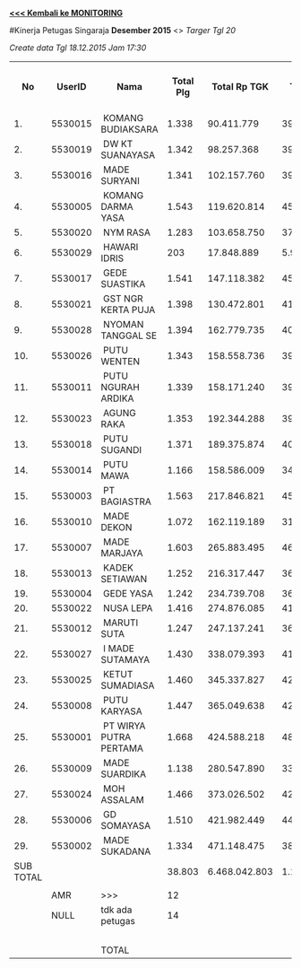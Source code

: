 **[<<< Kembali ke MONITORING](https://github.com/suriawan/Area-Bali-Utara/blob/master/TUSBUNG.md)**

#Kinerja Petugas Singaraja
**Desember 2015** <> _Targer Tgl 20_



_Create data Tgl 18.12.2015 Jam 17:30_

<table><tbody><tr><th>No</th><th>UserID</th><th>Nama</th><th>Total Plg</th><th>Total Rp TGK</th><th>Target TGK</th><th>Realisasi Saldo TGK (Blm Lunas)</th><th>% Pencapaian Thd Target TGK</th><th>PK 2 Bln - Blm Lunas</th><th>PK 3 Bln - Blm Lunas</th><th>PK 4 Bln - Blm Lunas</th></tr><tr><td>1.</td><td>5530015</td><td>&nbsp;KOMANG BUDIAKSARA</td><td>1.338</td><td>90.411.779</td><td>39.338.296</td><td>50.903.992</td><td>71%</td><td>16</td><td>0</td><td>0</td></tr><tr><td>2.</td><td>5530019</td><td>&nbsp;DW KT SUANAYASA</td><td>1.342</td><td>98.257.368</td><td>39.395.367</td><td>43.062.797</td><td>91%</td><td>13</td><td>2</td><td>0</td></tr><tr><td>3.</td><td>5530016</td><td>&nbsp;MADE SURYANI</td><td>1.341</td><td>102.157.760</td><td>39.306.131</td><td>36.607.465</td><td>107%</td><td>6</td><td>0</td><td>0</td></tr><tr><td>4.</td><td>5530005</td><td>&nbsp;KOMANG DARMA YASA</td><td>1.543</td><td>119.620.814</td><td>45.379.987</td><td>55.133.544</td><td>79%</td><td>22</td><td>2</td><td>0</td></tr><tr><td>5.</td><td>5530020</td><td>&nbsp;NYM RASA</td><td>1.283</td><td>103.658.750</td><td>37.647.184</td><td>39.455.213</td><td>95%</td><td>2</td><td>0</td><td>0</td></tr><tr><td>6.</td><td>5530029</td><td>&nbsp;HAWARI IDRIS</td><td>203</td><td>17.848.889</td><td>5.968.968</td><td>11.359.325</td><td>10%</td><td>19</td><td>13</td><td>0</td></tr><tr><td>7.</td><td>5530017</td><td>&nbsp;GEDE SUASTIKA</td><td>1.541</td><td>147.118.382</td><td>45.231.210</td><td>58.970.568</td><td>70%</td><td>14</td><td>1</td><td>0</td></tr><tr><td>8.</td><td>5530021</td><td>&nbsp;GST NGR KERTA PUJA</td><td>1.398</td><td>130.472.801</td><td>41.051.893</td><td>63.350.737</td><td>46%</td><td>21</td><td>0</td><td>0</td></tr><tr><td>9.</td><td>5530028</td><td>&nbsp;NYOMAN TANGGAL SE</td><td>1.394</td><td>162.779.735</td><td>40.973.544</td><td>57.798.695</td><td>59%</td><td>13</td><td>0</td><td>0</td></tr><tr><td>10.</td><td>5530026</td><td>&nbsp;PUTU WENTEN</td><td>1.343</td><td>158.558.736</td><td>39.340.912</td><td>70.830.670</td><td>20%</td><td>24</td><td>5</td><td>0</td></tr><tr><td>11.</td><td>5530011</td><td>&nbsp;PUTU NGURAH ARDIKA</td><td>1.339</td><td>158.171.240</td><td>39.244.768</td><td>61.269.498</td><td>44%</td><td>11</td><td>2</td><td>0</td></tr><tr><td>12.</td><td>5530023</td><td>&nbsp;AGUNG RAKA</td><td>1.353</td><td>192.344.288</td><td>39.769.698</td><td>81.756.997</td><td>-6%</td><td>10</td><td>0</td><td>0</td></tr><tr><td>13.</td><td>5530018</td><td>&nbsp;PUTU SUGANDI</td><td>1.371</td><td>189.375.874</td><td>40.177.399</td><td>71.612.868</td><td>22%</td><td>51</td><td>5</td><td>0</td></tr><tr><td>14.</td><td>5530014</td><td>&nbsp;PUTU MAWA</td><td>1.166</td><td>158.586.009</td><td>34.215.373</td><td>73.825.086</td><td>-16%</td><td>14</td><td>1</td><td>0</td></tr><tr><td>15.</td><td>5530003</td><td>&nbsp;PT BAGIASTRA</td><td>1.563</td><td>217.846.821</td><td>45.826.031</td><td>72.477.120</td><td>42%</td><td>16</td><td>0</td><td>0</td></tr><tr><td>16.</td><td>5530010</td><td>&nbsp;MADE DEKON</td><td>1.072</td><td>162.119.189</td><td>31.479.899</td><td>103.305.954</td><td>-128%</td><td>41</td><td>1</td><td>0</td></tr><tr><td>17.</td><td>5530007</td><td>&nbsp;MADE MARJAYA</td><td>1.603</td><td>265.883.495</td><td>46.848.168</td><td>91.908.988</td><td>4%</td><td>26</td><td>1</td><td>0</td></tr><tr><td>18.</td><td>5530013</td><td>&nbsp;KADEK SETIAWAN</td><td>1.252</td><td>216.317.447</td><td>36.559.021</td><td>90.693.778</td><td>-48%</td><td>11</td><td>0</td><td>0</td></tr><tr><td>19.</td><td>5530004</td><td>&nbsp;GEDE YASA</td><td>1.242</td><td>234.739.708</td><td>36.296.117</td><td>74.450.444</td><td>-5%</td><td>25</td><td>2</td><td>0</td></tr><tr><td>20.</td><td>5530022</td><td>&nbsp;NUSA LEPA</td><td>1.416</td><td>274.876.085</td><td>41.513.696</td><td>96.394.612</td><td>-32%</td><td>4</td><td>1</td><td>0</td></tr><tr><td>21.</td><td>5530012</td><td>&nbsp;MARUTI SUTA</td><td>1.247</td><td>247.137.241</td><td>36.435.707</td><td>78.648.035</td><td>-16%</td><td>33</td><td>7</td><td>0</td></tr><tr><td>22.</td><td>5530027</td><td>&nbsp;I MADE SUTAMAYA</td><td>1.430</td><td>338.079.393</td><td>41.941.402</td><td>116.211.658</td><td>-77%</td><td>46</td><td>17</td><td>0</td></tr><tr><td>23.</td><td>5530025</td><td>&nbsp;KETUT SUMADIASA</td><td>1.460</td><td>345.337.827</td><td>42.841.868</td><td>105.204.646</td><td>-46%</td><td>11</td><td>0</td><td>0</td></tr><tr><td>24.</td><td>5530008</td><td>&nbsp;PUTU KARYASA</td><td>1.447</td><td>365.049.638</td><td>42.005.587</td><td>149.280.826</td><td>-155%</td><td>42</td><td>1</td><td>0</td></tr><tr><td>25.</td><td>5530001</td><td>&nbsp;PT WIRYA PUTRA PERTAMA</td><td>1.668</td><td>424.588.218</td><td>48.856.581</td><td>147.258.310</td><td>-101%</td><td>19</td><td>1</td><td>0</td></tr><tr><td>26.</td><td>5530009</td><td>&nbsp;MADE SUARDIKA</td><td>1.138</td><td>280.547.890</td><td>33.290.943</td><td>137.576.855</td><td>-213%</td><td>12</td><td>2</td><td>0</td></tr><tr><td>27.</td><td>5530024</td><td>&nbsp;MOH ASSALAM</td><td>1.466</td><td>373.026.502</td><td>42.923.470</td><td>125.494.364</td><td>-92%</td><td>13</td><td>3</td><td>0</td></tr><tr><td>28.</td><td>5530006</td><td>&nbsp;GD SOMAYASA</td><td>1.510</td><td>421.982.449</td><td>44.004.546</td><td>138.002.638</td><td>-114%</td><td>10</td><td>0</td><td>0</td></tr><tr><td>29.</td><td>5530002</td><td>&nbsp;MADE SUKADANA</td><td>1.334</td><td>471.148.475</td><td>38.966.444</td><td>161.691.282</td><td>-215%</td><td>11</td><td>0</td><td>0</td></tr><tr><td>SUB TOTAL</td><td> </td><td> </td><td>38.803</td><td>6.468.042.803</td><td>1.136.830.210</td><td>2.464.536.965</td><td>-17%</td><td>556</td><td>67</td><td>0</td></tr><tr><td> </td><td> </td><td> </td><td> </td><td> </td><td> </td><td> </td><td> </td><td> </td><td> </td><td> </td></tr><tr><td> </td><td>AMR</td><td>&gt;&gt;&gt;</td><td>12</td><td> </td><td> </td><td> 242.533.747 </td><td> </td><td>0</td><td>0</td><td>0</td></tr><tr><td> </td><td>NULL</td><td>tdk ada petugas</td><td>14</td><td> </td><td> </td><td> 6.373.055 </td><td> </td><td>0</td><td>14</td><td>0</td></tr><tr><td> </td><td> </td><td> </td><td> </td><td> </td><td> </td><td> 248.906.802 </td><td> </td><td> </td><td> </td><td> </td></tr><tr><td> </td><td> </td><td>TOTAL</td><td> </td><td> </td><td> </td><td> 2.713.443.767 </td><td> </td><td> </td><td> </td><td> </td></tr></tbody></table>
